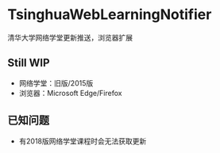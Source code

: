 # TsinghuaWebLearningNotifier
清华大学网络学堂更新推送，浏览器扩展

## Still WIP
- 网络学堂：旧版/2015版
- 浏览器：Microsoft Edge/Firefox

## 已知问题
- 有2018版网络学堂课程时会无法获取更新

